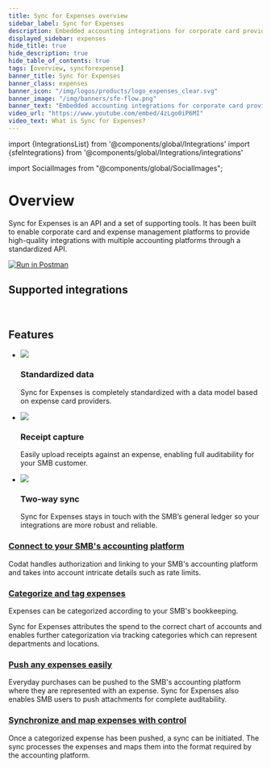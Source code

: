 ```yaml
---
title: Sync for Expenses overview
sidebar_label: Sync for Expenses
description: Embedded accounting integrations for corporate card providers
displayed_sidebar: expenses
hide_title: true
hide_description: true
hide_table_of_contents: true
tags: [overview, syncforexpense]
banner_title: Sync for Expenses
banner_class: expenses
banner_icon: "/img/logos/products/logo_expenses_clear.svg"
banner_image: "/img/banners/sfe-flow.png"
banner_text: "Embedded accounting integrations for corporate card providers."
video_url: "https://www.youtube.com/embed/4zLgo0iP6MI"
video_text: What is Sync for Expenses?
---
```


import {IntegrationsList} from '@components/global/Integrations'
import {sfeIntegrations} from '@components/global/Integrations/integrations'

import SocialImages from "@components/global/SocialImages";

<SocialImages imgSrc="/img/sync-for-expenses/sfe-banner.png"/>

# Overview

Sync for Expenses is an API and a set of supporting tools. It has been built to enable corporate card and expense management platforms to provide high-quality integrations with multiple accounting platforms through a standardized API.

[![Run in Postman](https://run.pstmn.io/button.svg)](https://god.gw.postman.com/run-collection/9514766-9427cfd1-d3f9-4857-b3f1-d488fb6de5a6?action=collection%2Ffork&collection-url=entityId%3D9514766-9427cfd1-d3f9-4857-b3f1-d488fb6de5a6%26entityType%3Dcollection%26workspaceId%3Dc6d087b0-fc80-4d14-a903-a9017e1b54e0)

## Supported integrations

<br/>

<IntegrationsList integrations={sfeIntegrations}/>

## Features

<ul className="card-container col-3">
  <li className="card">
    <div class="header">
      <img
        src="/img/wp-icons/copy-feature-bullet.svg"
        class="mini-icon"
      />
      <h3>Standardized data</h3>
    </div>
    <p>
      Sync for Expenses is completely standardized with a data model based on expense card providers. 
    </p>
  </li>

  <li className="card">
    <div class="header">
      <img
        src="/img/wp-icons/copy-feature-bullet.svg"
        class="mini-icon"
      />
      <h3>Receipt capture</h3>
    </div>
    <p>
      Easily upload receipts against an expense, enabling full auditability for your SMB customer.
    </p>
  </li>

  <li className="card">
    <div class="header">
      <img
        src="/img/wp-icons/copy-feature-bullet.svg"
        class="mini-icon"
      />
      <h3>Two-way sync</h3>
    </div>
    <p>
      Sync for Expenses stays in touch with the SMB’s general ledger so your integrations are more robust and reliable.
    </p>
  </li>

</ul>

### [Connect to your SMB's accounting platform](/expenses/getting-started)

Codat handles authorization and linking to your SMB's accounting platform and takes into account intricate details such as rate limits.

### [Categorize and tag expenses](/expenses/config-and-categorize)

Expenses can be categorized according to your SMB's bookkeeping.

Sync for Expenses attributes the spend to the correct chart of accounts and enables further categorization via tracking categories which can represent departments and locations.

### [Push any expenses easily](/expenses/sync-process/expense-transactions)

Everyday purchases can be pushed to the SMB's accounting platform where they are represented with an expense. Sync for Expenses also enables SMB users to push attachments for complete auditability.

### [Synchronize and map expenses with control](/expenses/sync-process/sync-process-explained)

Once a categorized expense has been pushed, a sync can be initiated. The sync processes the expenses and maps them into the format required by the accounting platform.